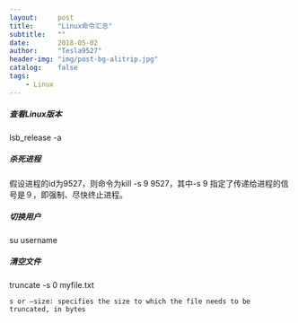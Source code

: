 ```yaml
---
layout:     post
title:      "Linux命令汇总"
subtitle:   ""
date:       2018-05-02
author:     "Tesla9527"
header-img: "img/post-bg-alitrip.jpg"
catalog:    false
tags:
    - Linux
---
```


##### 查看Linux版本

lsb_release -a

##### 杀死进程

假设进程的id为9527，则命令为kill -s 9 9527，其中-s 9 指定了传递给进程的信号是９，即强制、尽快终止进程。

##### 切换用户

su username

##### 清空文件

truncate -s 0 myfile.txt
```
s or –size: specifies the size to which the file needs to be truncated, in bytes
```

